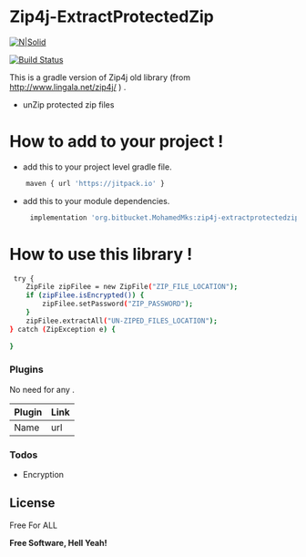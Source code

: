 # Zip4j-ExtractProtectedZip

[![N|Solid](https://scontent-mrs1-1.xx.fbcdn.net/v/t1.0-1/c10.0.40.40a/p40x40/27657539_2074458639504608_7695734048125776429_n.jpg?_nc_cat=106&_nc_ht=scontent-mrs1-1.xx&oh=e9dbaaaedf05ffdeeb1262ccbbc6eece&oe=5C734A6E)](https://nodesource.com/products/nsolid)

[![Build Status](https://travis-ci.org/joemccann/dillinger.svg?branch=master)](https://bitbucket.org/MohamedMks/zip4j-extractprotectedzip)

This is a gradle version of Zip4j old library (from http://www.lingala.net/zip4j/ ) .
  - unZip protected zip files 

# How to add to your project  !

  - add this to your project level gradle file.
```sh
    maven { url 'https://jitpack.io' } 
```
  - add this to your module dependencies.
```sh
     implementation 'org.bitbucket.MohamedMks:zip4j-extractprotectedzip:1.0'
```

# How to use this library  !
```sh
 try {
    ZipFile zipFilee = new ZipFile("ZIP_FILE_LOCATION");
    if (zipFilee.isEncrypted()) {
        zipFilee.setPassword("ZIP_PASSWORD");
    }
    zipFilee.extractAll("UN-ZIPED_FILES_LOCATION");
} catch (ZipException e) {
                    
}
```


### Plugins

No need for any .

| Plugin | Link |
| ------ | ------ |
| Name | url |

### Todos

 - Encryption 

License
----

Free For ALL


**Free Software, Hell Yeah!**


